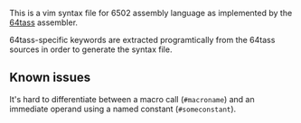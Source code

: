 This is a vim syntax file for 6502 assembly language as implemented by the
[64tass][] assembler.

64tass-specific keywords are extracted programtically from the 64tass sources in order to generate the syntax file.

[64tass]: http://tass64.sourceforge.net/

## Known issues

It's hard to differentiate between a macro call (`#macroname`) and an immediate operand using a named constant (`#someconstant`).
